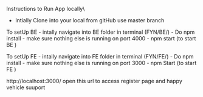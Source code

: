 Instructions to Run App locally\

- Intially Clone into your local from gitHub use master branch

To setUp BE
    - intally navigate into BE folder in terminal (FYN/BE/)
    - Do npm install
    - make sure nothing else is running on port 4000
    - npm start (to start BE )

To setUp FE
    - intally navigate into FE folder in terminal (FYN/FE/)
    - Do npm install
    - make sure nothing else is running on port 3000
    - npm Start (to start FE )    

http://localhost:3000/ open this url to access register page and happy vehicle suuport
